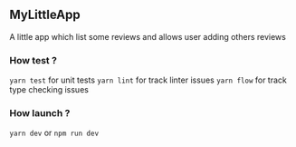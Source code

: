 ## MyLittleApp

A little app which list some reviews and allows user adding others reviews

### How test ?
`yarn test` for unit tests
`yarn lint` for track linter issues
`yarn flow` for track type checking issues

### How launch ?
`yarn dev` or `npm run dev`